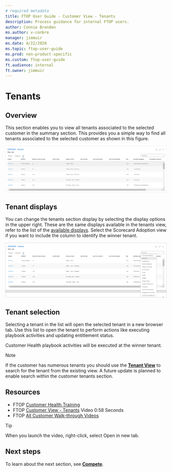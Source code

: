 ```yaml
---
# required metadata
title: FTOP User Guide - Customer View - Tenants
description: Process guidance for internal FTOP users.
author: Connie Brenden
ms.author: v-conbre
manager: jimmuir
ms.date: 4/22/2020
ms.topic: ftop-user-guide
ms.prod: non-product-specific
ms.custom: ftop-user-guide
ft.audience: internal
ft.owner: jimmuir
---
```


# Tenants

## Overview

This section enables you to view all tenants associated to the selected customer in the summary section. This provides you a simple way to find all tenants associated to the selected customer as shown in this figure.

![customer-tenants.png](media/customer-view/customer-tenants/customer-tenants.png "Customer tenants")

## Tenant displays

You can change the tenants section display by selecting the display options in the upper right. These are the same displays available in the tenants view, refer to the list of the [available displays](tenant-view-sorting-and-filtering-customer-information.html#display). Select the Scorecard Adoption view if you want to include the column to identify the winner tenant.

![customer-tenants-display-selection.png](media/customer-view/customer-tenants/customer-tenants-display-selection.png "Customer tenants display selection expanded")

## Tenant selection

Selecting a tenant in the list will open the selected tenant in a new browser tab. Use this list to open the tenant to perform actions like executing playbook activities and updating entitlement status.

Customer Health playbook activities will be executed at the winner tenant.

>[!NOTE]
>If the customer has numerous tenants you should use the [**Tenant View**](tenant-view.html) to search for the tenant from the existing view. A future update is planned to enable search within the customer tenants section.

## Resources

- FTOP [Customer Health Training](https://aka.ms/ftop/customertraining)
- FTOP [Customer View - Tenants](https://aka.ms/AA895a1) Video 0:58 Seconds
- FTOP [All Customer Walk-through Videos](../ftop-user-guide/customer-view-videos.md)

>[!TIP]
>When you launch the video, right-click, select Open in new tab.

## Next steps

To learn about the next section, see [**Compete**](customer-compete.md).
